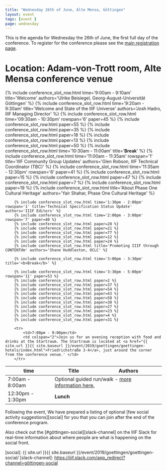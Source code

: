 ```yaml
---
title: "Wednesday 26th of June, Alte Mensa, Göttingen"
layout: event
tags: [event ]
page: wednesday
---
```


This is the agenda for Wednesday the 26th of June, the first full day of the conference. To register for the conference please see the [main registration page][registration].

# Location: Adam-von-Trott room, Alte Mensa conference venue
<table class="api-table">
  <thead>
    <tr>
      <th>time</th>
      <th>Title</th>
      <th>Authors</th>
    </tr>
  </thead>
  <tbody>
    <tr>
        <td>7:00am - 8:00am</td>
        <td colspan="2">Optional guided run/walk - <a href="{{ site.url }}{{ site.baseurl }}/event/2019/goettingen/goettingen-social/#wednesday-runwalk">more information here.</a></td>
    </tr>    
        {% include conference_slot_row.html time='9:00am - 9:10am' title='Welcome' authors='Ulrike Beisiegel, Georg-August-Universität Göttingen' %}
        {% include conference_slot_row.html time='9:20am - 9:30am' title='Welcome and State of the IIIF Universe' authors='Josh Hadro, IIIF Managing Director' %}
        {% include conference_slot_row.html time='09:30am - 10:30pm' rowspan='6' paper=45 %} <!-- 9 per slot -->
        {% include conference_slot_row.html paper=55 %}
        {% include conference_slot_row.html paper=35 %}
        {% include conference_slot_row.html paper=18 %}
        {% include conference_slot_row.html paper=13 %}
        {% include conference_slot_row.html paper=50 %}
        {% include conference_slot_row.html time='10:30am - 11:00am' title='<b>Break</b>' %}
        {% include conference_slot_row.html time='11:00am - 11:35am' rowspan='1' title='IIIF Community Group Updates' authors='Glen Robson, IIIF Technical Coordinator (TBC)' %}
        {% include conference_slot_row.html time='11:35am - 12:30pm' rowspan='6' paper=41 %} <!-- 9 per slot -->
        {% include conference_slot_row.html paper=15 %}
        {% include conference_slot_row.html paper=47 %}
        {% include conference_slot_row.html paper=7 %}
        {% include conference_slot_row.html paper=19 %}
        {% include conference_slot_row.html title='About Phase One Cultural Heritage' authors='Yair Shahar, Phase One Cultural Heritage' %}
        <tr>
            <td>12:30pm - 1:30pm</td>
            <td colspan="2"><b>Lunch</b></td>
        </tr>

        {% include conference_slot_row.html time='1:30pm - 2:00pm' rowspan='1' title='Technical Specification Status Update' authors='IIIF Editors' %}
        {% include conference_slot_row.html time='2:00pm - 3:00pm' rowspan='7' paper=40 %}
        {% include conference_slot_row.html paper=28 %}
        {% include conference_slot_row.html paper=21 %}
        {% include conference_slot_row.html paper=77 %}
        {% include conference_slot_row.html paper=12 %}
        {% include conference_slot_row.html paper=24 %}
        {% include conference_slot_row.html title='Promoting IIIF through CONTENTdm' authors='Shane Huddleston, OCLC' %}
        
        {% include conference_slot_row.html time='3:00pm - 3:30pm' title='<b>Break</b>' %}

        {% include conference_slot_row.html time='3:30pm - 5:00pm' rowspan='11' paper=53 %}
        {% include conference_slot_row.html paper=2 %}
        {% include conference_slot_row.html paper=37 %}
        {% include conference_slot_row.html paper=54 %}
        {% include conference_slot_row.html paper=43 %}
        {% include conference_slot_row.html paper=58 %}
        {% include conference_slot_row.html paper=38 %}
        {% include conference_slot_row.html paper=27 %}
        {% include conference_slot_row.html paper=23 %}
        {% include conference_slot_row.html paper=4 %}
        {% include conference_slot_row.html paper=31 %}
        
        <tr>
            <td>7:00pm - 9:00pm</td>
            <td colspan="2">Join us for an evening reception with food and drinks at the Startraum. The Startraum is located at <a href="{{ site.url }}{{ site.baseurl }}/event/2019/goettingen/goettingen-hotels/index.html">Friedrichstraße 3-4</a>, just around the corner from the conference venue.' </td>
        </tr>    
  </tbody>
</table>

Following the event, We have prepared a listing of optional [few social activity suggestions][social] for you that you can join after the end of the conference program.

Also check out the [#göttingen-social][slack-channel] on the IIIF Slack for real-time information about where people are what is happening on the social front.


[registration]: https://www.eventbrite.co.uk/e/2019-iiif-annual-conference-tickets-58796011453
[social]: {{ site.url }}{{ site.baseurl }}/event/2019/goettingen/goettingen-social/
[slack-channel]: https://iiif.slack.com/app_redirect?channel=göttingen-social
